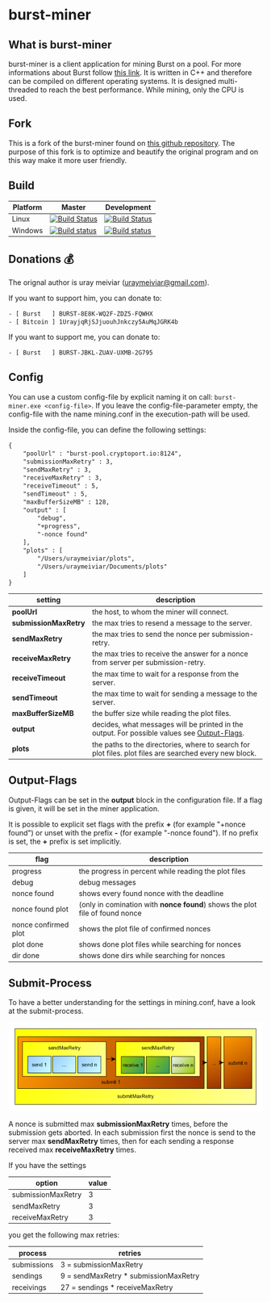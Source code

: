 burst-miner
===========

## What is burst-miner

burst-miner is a client application for mining Burst on a pool. For more informations about Burst follow [this link](https://www.burst-team.us/).
It is written in C++ and therefore can be compiled on different operating systems.
It is designed multi-threaded to reach the best performance. While mining, only the CPU is used.

## Fork

This is a fork of the burst-miner found on [this github repository](https://github.com/uraymeiviar/burst-miner).
The purpose of this fork is to optimize and beautify the original program and on this way make it more user friendly.

## Build

| Platform | Master | Development |
| -------- | ------ | ----------- |
|   Linux   | [![Build Status](https://travis-ci.org/Creepsky/burst-miner.svg?branch=master)](https://travis-ci.org/Creepsky/burst-miner) | [![Build Status](https://travis-ci.org/Creepsky/burst-miner.svg?branch=development)](https://travis-ci.org/Creepsky/burst-miner) |
|   Windows   | [![Build status](https://ci.appveyor.com/api/projects/status/f78q7xbf4lh6q491/branch/master?svg=true)](https://ci.appveyor.com/project/Creepsky75522/burst-miner/branch/master) | [![Build status](https://ci.appveyor.com/api/projects/status/f78q7xbf4lh6q491/branch/master?svg=true)](https://ci.appveyor.com/project/Creepsky75522/burst-miner/branch/development) |

## Donations :moneybag:

The orignal author is uray meiviar (uraymeiviar@gmail.com).

If you want to support him, you can donate to:

```
- [ Burst   ] BURST-8E8K-WQ2F-ZDZ5-FQWHX
- [ Bitcoin ] 1UrayjqRjSJjuouhJnkczy5AuMqJGRK4b
```

If you want to support me, you can donate to:

```
- [ Burst   ] BURST-JBKL-ZUAV-UXMB-2G795
```

## Config

You can use a custom config-file by explicit naming it on call: ```burst-miner.exe <config-file>```.
If you leave the config-file-parameter empty, the config-file with the name mining.conf in the execution-path will be used.

Inside the config-file, you can define the following settings:

```
{
    "poolUrl" : "burst-pool.cryptoport.io:8124",
    "submissionMaxRetry" : 3,
    "sendMaxRetry" : 3,
    "receiveMaxRetry" : 3,
    "receiveTimeout" : 5,
    "sendTimeout" : 5,
    "maxBufferSizeMB" : 128,
    "output" : [
        "debug",
        "+progress",
        "-nonce found"
    ],
    "plots" : [
        "/Users/uraymeiviar/plots",
        "/Users/uraymeiviar/Documents/plots"
    ]
}
```

|  setting  |  description  |
| --------- | ------------- |
| **poolUrl** | the host, to whom the miner will connect. |
| **submissionMaxRetry** | the max tries to resend a message to the server. |
| **sendMaxRetry** | the max tries to send the nonce per submission-retry. |
| **receiveMaxRetry** | the max tries to receive the answer for a nonce from server per submission-retry. |
| **receiveTimeout** | the max time to wait for a response from the server. |
| **sendTimeout** | the max time to wait for sending a message to the server. |
| **maxBufferSizeMB** | the buffer size while reading the plot files. |
| **output** | decides, what messages will be printed in the output. For possible values see [Output-Flags](#output-flags).  |
| **plots** | the paths to the directories, where to search for plot files. plot files are searched every new block. |

## Output-Flags

Output-Flags can be set in the **output** block in the configuration file.
If a flag is given, it will be set in the miner application.

It is possible to explicit set flags with the prefix **+** (for example "+nonce found") or unset with the prefix **-** (for example "-nonce found").
If no prefix is set, the **+** prefix is set implicitly.

| flag | description |
| ---- | ----------- |
| progress | the progress in percent while reading the plot files |
| debug | debug messages |
| nonce found | shows every found nonce with the deadline |
| nonce found plot | (only in comination with **nonce found**) shows the plot file of found nonce |
| nonce confirmed plot | shows the plot file of confirmed nonces |
| plot done | shows done plot files while searching for nonces |
| dir done | shows done dirs while searching for nonces |

## Submit-Process

To have a better understanding for the settings in mining.conf, have a look at the submit-process.

![Submit-Process](retry_settings.png "Submit-Process")

A nonce is submitted max **submissionMaxRetry** times, before the submission gets aborted. In each submission first the nonce is send to the server max **sendMaxRetry** times, then for each sending a response received max **receiveMaxRetry** times.

If you have the settings

| option             | value |
| ------------------ | ---- |
| submissionMaxRetry | 3    |
| sendMaxRetry       | 3    |
| receiveMaxRetry    | 3    |

you get the following max retries:

| process     | retries |
| ----------- | ---- |
| submissions | 3 = submissionMaxRetry   |
| sendings    | 9 = sendMaxRetry * submissionMaxRetry |
| receivings  | 27 = sendings * receiveMaxRetry |
